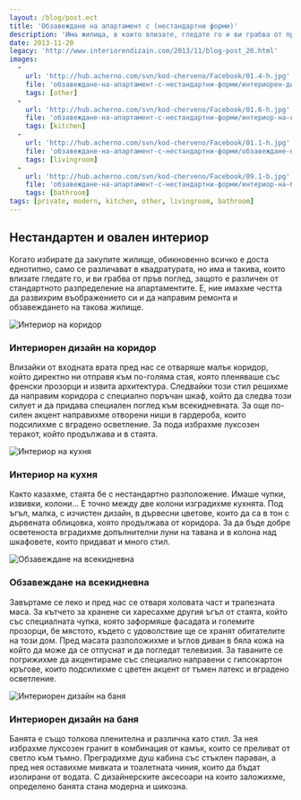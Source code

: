 ```yaml
---
layout: /blog/post.ect
title: 'Обзавеждане на апартамент с (нестандартни форми)'
description: 'Има жилища, в които влизате, гледате го и ви грабва от пръв поглед, защото е различен от стандартното разпределение на апартаментите. Е, ние имахме честта да развихрим въображението си и да направим ремонта и обзавеждането на такова жилище.'
date: 2013-11-20
legacy: 'http://www.interiorendizain.com/2013/11/blog-post_20.html'
images:
  -
    url: 'http://hub.acherno.com/svn/kod-cherveno/Facebook/01.4-h.jpg'
    file: 'обзавеждане-на-апартамент-с-нестандартни-форми/интериорен-дизайн-на-коридор.jpg'
    tags: [other]
  -
    url: 'http://hub.acherno.com/svn/kod-cherveno/Facebook/01.6-h.jpg'
    file: 'обзавеждане-на-апартамент-с-нестандартни-форми/интериор-на-кухнята.jpg'
    tags: [kitchen]
  -
    url: 'http://hub.acherno.com/svn/kod-cherveno/Facebook/01.1-h.jpg'
    file: 'обзавеждане-на-апартамент-с-нестандартни-форми/обзавеждане-на-всекидневна.jpg'
    tags: [livingroom]
  -
    url: 'http://hub.acherno.com/svn/kod-cherveno/Facebook/09.1-b.jpg'
    file: 'обзавеждане-на-апартамент-с-нестандартни-форми/интериор-на-баня.jpg'
    tags: [bathroom]
tags: [private, modern, kitchen, other, livingroom, bathroom]
---
```

## **Нестандартен** и овален **интериор** 
Когато избирате да закупите жилище, обикновенно всичко е доста еднотипно, само се различават в квадратурата, но има и такива, които влизате гледате го, и ви грабва от пръв поглед, защото е различен от стандартното разпределение на апартаментите. Е, ние имахме честта да развихрим въображението си и да направим ремонта и обзавеждането на такова жилище.

![Интериор на коридор](обзавеждане-на-апартамент-с-нестандартни-форми/интериорен-дизайн-на-коридор.jpg)
### Интериорен дизайн на **коридор**

Влизайки от входната врата пред нас се отваряше малък коридор, който директно ни отправя към по-голяма стая, която пленяваше със френски прозорци и извита архитектура. Следвайки този стил решихме да направим коридора с специално поръчан шкаф, който да следва този силует и да придава специален поглед към всекидневната. За още по-силен акцент направихме отворени ниши в гардероба, които подсилихме с вградено осветление. За пода избрахме луксозен теракот, който продължава и в стаята.

![Интериор на кухня](обзавеждане-на-апартамент-с-нестандартни-форми/интериор-на-кухнята.jpg)
### Интериор на **кухня**

Както казахме, стаята бе с нестандартно разположение. Имаше чупки, извивки, колони... Е точно между две колони изградихме кухнята. Под ъгъл, малка, с изчистен дизайн, в дървесни цветове, които да са в тон с дървената облицовка, която продължава от коридора. За да бъде добре осветеноста вградихме допълнителни луни на тавана и в колона над шкафовете, които придават и много стил.

![Обзавеждане на всекидневна](обзавеждане-на-апартамент-с-нестандартни-форми/обзавеждане-на-всекидневна.jpg)
### Обзавеждане на **всекидневна**

Завъртаме се леко и пред нас се отваря холовата част и трапезната маса. За кътчето за хранене си харесахме другия ъгъл от стаята, който със специалната чупка, която заформяше фасадата и големите прозорци, бе мястото, където с удоволствие ще се хранят обитателите на този дом. Пред масата разположихме и ъглов диван в бяла кожа на който да може да се отпуснат и да погледат телевизия. За таваните се погрижихме да акцентираме със специално направени с гипсокартон кръгове, които подсилихме с цветен акцент от тъмен латекс и вградено осветление.

![Интериорен дизайн на баня](обзавеждане-на-апартамент-с-нестандартни-форми/интериор-на-баня.jpg)
### Интериорен дизайн на **баня**

Банята е също толкова пленителна и различна като стил. За нея избрахме луксозен гранит в комбинация от камък, които се преливат от светло към тъмно. Преградихме душ кабина със стъклен параван, а пред нея оставихме мивката и тоалетната чиния, които да бъдат изолирани от водата. С дизайнерските аксесоари на които заложихме, определено банята стана модерна и шикозна.